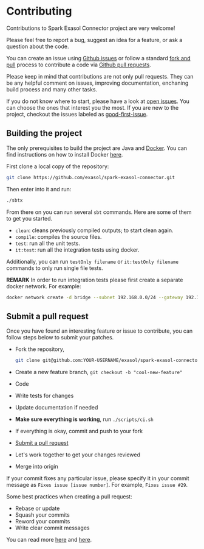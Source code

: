 # Contributing

Contributions to Spark Exasol Connector project are very welcome!

Please feel free to report a bug, suggest an idea for a feature, or ask a
question about the code.

You can create an issue using [Github issues][exa-issues] or follow a standard
[fork and pull][fork-and-pull] process to contribute a code via [Github pull
requests][exa-pulls].

Please keep in mind that contributions are not only pull requests. They can be
any helpful comment on issues, improving documentation, enchaning build process
and many other tasks.

If you do not know where to start, please have a look at [open
issues][open-issues]. You can choose the ones that interest you the most. If you
are new to the project, checkout the issues labeled as
[good-first-issue][first-issue].

## Building the project

The only prerequisites to build the project are Java and [Docker][docker]. You
can find instructions on how to install Docker [here][docker-install].

First clone a local copy of the repository:

```bash
git clone https://github.com/exasol/spark-exasol-connector.git
```

Then enter into it and run:

```bash
./sbtx
```

From there on you can run several `sbt` commands. Here are some of them to get
you started.

- `clean`: cleans previously compiled outputs; to start clean again.
- `compile`: compiles the source files.
- `test`: run all the unit tests.
- `it:test`: run all the integration tests using docker.

Additionally, you can run `testOnly filename` or `it:testOnly filename` commands
to only run single file tests.

**REMARK** In order to run integration tests please first create a separate
docker network. For example:

```bash
docker network create -d bridge --subnet 192.168.0.0/24 --gateway 192.168.0.1 dockernet
```

## Submit a pull request

Once you have found an interesting feature or issue to contribute, you can follow
steps below to submit your patches.

- Fork the repository,

  ```bash
  git clone git@github.com:YOUR-USERNAME/exasol/spark-exasol-connector.git
  ```

- Create a new feature branch, `git checkout -b "cool-new-feature"`
- Code
- Write tests for changes
- Update documentation if needed
- **Make sure everything is working**, run `./scripts/ci.sh`
- If everything is okay, commit and push to your fork
- [Submit a pull request][submit-pr]
- Let's work together to get your changes reviewed
- Merge into origin

If your commit fixes any particular issue, please specify it in your commit
message as `Fixes issue [issue number]`. For example, `Fixes issue #29`.

Some best practices when creating a pull request:

- Rebase or update
- Squash your commits
- Reword your commits
- Write clear commit messages

You can read more [here][do-pr1] and [here][do-pr2].

[exa-issues]: https://github.com/exasol/spark-exasol-connector/issues
[fork-and-pull]: https://help.github.com/articles/using-pull-requests/
[exa-pulls]: https://github.com/exasol/spark-exasol-connector/pulls
[docker]: https://www.docker.com/
[docker-install]: https://docs.docker.com/install/
[open-issues]: https://github.com/exasol/spark-exasol-connector/issues
[first-issue]: https://github.com/exasol/spark-exasol-connector/issues?q=is%3Aissue+is%3Aopen+label%3A%22good+first+issue%22
[submit-pr]: https://github.com/exasol/spark-exasol-connector/compare
[do-pr1]: https://www.digitalocean.com/community/tutorials/how-to-create-a-pull-request-on-github
[do-pr2]: https://www.digitalocean.com/community/tutorials/how-to-rebase-and-update-a-pull-request
